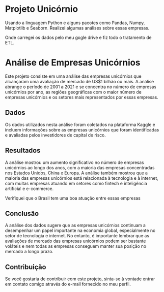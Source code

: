 # Projeto Unicórnio
<p> Usando a linguagem Python e alguns pacotes como Pandas, Numpy, Matplotlib e Seaborn. Realizei algumas análises sobre essas empresas.</p>
<p>Onde carregei os dados pelo meu gogle drive e fiz todo o tratamento de ETL.</p>
<h1>Análise de Empresas Unicórnios</h1>
<p>Este projeto consiste em uma análise das empresas unicórnios que alcançaram uma avaliação de mercado de US$1 bilhão ou mais. A análise abrange o período de 2001 a 2021 e se concentra no número de empresas unicórnios por ano, as regiões geográficas com o maior número de empresas unicórnios e os setores mais representados por essas empresas.</p>
<h2>Dados</h2>
<p>Os dados utilizados nesta análise foram coletados na plataforma Kaggle e incluem informações sobre as empresas unicórnios que foram identificadas e avaliadas pelos investidores de capital de risco.</p>
<h2>Resultados</h2>
<p>A análise mostrou um aumento significativo no número de empresas unicórnios ao longo dos anos, com a maioria das empresas concentradas nos Estados Unidos, China e Europa. A análise também mostrou que a maioria das empresas unicórnios está relacionada à tecnologia e à internet, com muitas empresas atuando em setores como fintech e inteligência artificial e e-commerce.</p>
<p>Verifiquei que o Brasil tem uma boa atuação entre essas empresas</p>
<h2>Conclusão</h2>
<p>A análise dos dados sugere que as empresas unicórnios continuam a desempenhar um papel importante na economia global, especialmente no setor de tecnologia e internet. No entanto, é importante lembrar que as avaliações de mercado das empresas unicórnios podem ser bastante voláteis e nem todas as empresas conseguem manter sua posição no mercado a longo prazo.</p>
<h2>Contribuição</h2>
<p>Se você gostaria de contribuir com este projeto, sinta-se à vontade entrar em contato comigo através do e-mail fornecido no meu perfil.</p>
